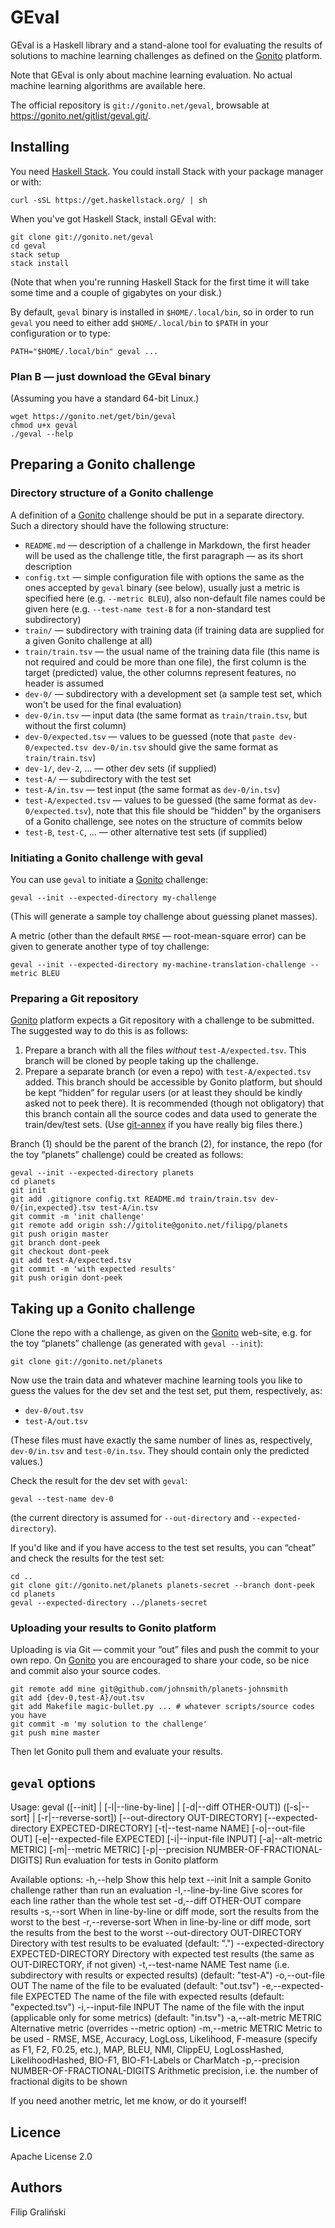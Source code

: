 # GEval

GEval is a Haskell library and a stand-alone tool for evaluating the
results of solutions to machine learning challenges as defined on the
[Gonito](http://gonito.net) platform.

Note that GEval is only about machine learning evaluation. No actual
machine learning algorithms are available here.

The official repository is `git://gonito.net/geval`, browsable at
<https://gonito.net/gitlist/geval.git/>.

## Installing

You need [Haskell Stack](https://github.com/commercialhaskell/stack).
You could install Stack with your package manager or with:

    curl -sSL https://get.haskellstack.org/ | sh

When you've got Haskell Stack, install GEval with:

    git clone git://gonito.net/geval
    cd geval
    stack setup
    stack install

(Note that when you're running Haskell Stack for the first time it
will take some time and a couple of gigabytes on your disk.)

By default, `geval` binary is installed in `$HOME/.local/bin`, so in
order to run `geval` you need to either add `$HOME/.local/bin` to
`$PATH` in your configuration or to type:

    PATH="$HOME/.local/bin" geval ...

### Plan B — just download the GEval binary

(Assuming you have a standard 64-bit Linux.)

    wget https://gonito.net/get/bin/geval
    chmod u+x geval
    ./geval --help

## Preparing a Gonito challenge

### Directory structure of a Gonito challenge

A definition of a [Gonito](http://gonito.net) challenge should be put in a separate
directory. Such a directory should
have the following structure:

* `README.md` — description of a challenge in Markdown, the first header
  will be used as the challenge title, the first paragraph — as its short
  description
* `config.txt` — simple configuration file with options the same as
  the ones accepted by `geval` binary (see below), usually just a
  metric is specified here (e.g. `--metric BLEU`), also non-default
  file names could be given here (e.g. `--test-name test-B` for a
  non-standard test subdirectory)
* `train/` — subdirectory with training data (if training data are
  supplied for a given Gonito challenge at all)
* `train/train.tsv` — the usual name of the training data file (this
  name is not required and could be more than one file), the first
  column is the target (predicted) value, the other columns represent
  features, no header is assumed
* `dev-0/` — subdirectory with a development set (a sample test set,
  which won't be used for the final evaluation)
* `dev-0/in.tsv` — input data (the same format as `train/train.tsv`,
  but without the first column)
* `dev-0/expected.tsv` — values to be guessed (note that `paste
  dev-0/expected.tsv dev-0/in.tsv` should give the same format as
  `train/train.tsv`)
* `dev-1/`, `dev-2`, ... — other dev sets (if supplied)
* `test-A/` — subdirectory with the test set
* `test-A/in.tsv` — test input (the same format as `dev-0/in.tsv`)
* `test-A/expected.tsv` — values to be guessed (the same format as
  `dev-0/expected.tsv`), note that this file should be “hidden” by the
  organisers of a Gonito challenge, see notes on the structure of
  commits below
* `test-B`, `test-C`, ... — other alternative test sets (if supplied)

### Initiating a Gonito challenge with geval

You can use `geval` to initiate a [Gonito](http://gonito.net) challenge:

    geval --init --expected-directory my-challenge

(This will generate a sample toy challenge about guessing planet masses).

A metric (other than the default `RMSE` — root-mean-square error) can
be given to generate another type of toy challenge:

    geval --init --expected-directory my-machine-translation-challenge --metric BLEU

### Preparing a Git repository

[Gonito](http://gonito.net) platform expects a Git repository with a challenge to be
submitted. The suggested way to do this is as follows:

1. Prepare a branch with all the files _without_
   `test-A/expected.tsv`. This branch will be cloned by people taking
   up the challenge.
2. Prepare a separate branch (or even a repo) with
   `test-A/expected.tsv` added. This branch should be accessible by
   Gonito platform, but should be kept “hidden” for regular users (or
   at least they should be kindly asked not to peek there). It is
   recommended (though not obligatory) that this branch contain all
   the source codes and data used to generate the train/dev/test sets.
   (Use [git-annex](https://git-annex.branchable.com/) if you have really big files there.)

Branch (1) should be the parent of the branch (2), for instance, the
repo (for the toy “planets” challenge) could be created as follows:

    geval --init --expected-directory planets
    cd planets
    git init
    git add .gitignore config.txt README.md train/train.tsv dev-0/{in,expected}.tsv test-A/in.tsv
    git commit -m 'init challenge'
    git remote add origin ssh://gitolite@gonito.net/filipg/planets
    git push origin master
    git branch dont-peek
    git checkout dont-peek
    git add test-A/expected.tsv
    git commit -m 'with expected results'
    git push origin dont-peek

## Taking up a Gonito challenge

Clone the repo with a challenge, as given on the [Gonito](http://gonito.net) web-site, e.g.
for the toy “planets” challenge (as generated with `geval --init`):

    git clone git://gonito.net/planets

Now use the train data and whatever machine learning tools you like to
guess the values for the dev set and the test set, put them,
respectively, as:

* `dev-0/out.tsv`
* `test-A/out.tsv`

(These files must have exactly the same number of lines as,
respectively, `dev-0/in.tsv` and `test-0/in.tsv`. They should contain
only the predicted values.)

Check the result for the dev set with `geval`:

    geval --test-name dev-0

(the current directory is assumed for `--out-directory` and `--expected-directory`).

If you'd like and if you have access to the test set results, you can
“cheat” and check the results for the test set:

    cd ..
    git clone git://gonito.net/planets planets-secret --branch dont-peek
    cd planets
    geval --expected-directory ../planets-secret

### Uploading your results to Gonito platform

Uploading is via Git — commit your “out” files and push the commit to
your own repo. On [Gonito](http://gonito.net) you are encouraged to share your code, so
be nice and commit also your source codes.

    git remote add mine git@github.com/johnsmith/planets-johnsmith
    git add {dev-0,test-A}/out.tsv
    git add Makefile magic-bullet.py ... # whatever scripts/source codes you have
    git commit -m 'my solution to the challenge'
    git push mine master

Then let Gonito pull them and evaluate your results.

## `geval` options

Usage: geval ([--init] | [-l|--line-by-line] | [-d|--diff OTHER-OUT])
             ([-s|--sort] | [-r|--reverse-sort]) [--out-directory OUT-DIRECTORY]
             [--expected-directory EXPECTED-DIRECTORY] [-t|--test-name NAME]
             [-o|--out-file OUT] [-e|--expected-file EXPECTED]
             [-i|--input-file INPUT] [-a|--alt-metric METRIC]
             [-m|--metric METRIC] [-p|--precision NUMBER-OF-FRACTIONAL-DIGITS]
  Run evaluation for tests in Gonito platform

Available options:
  -h,--help                Show this help text
  --init                   Init a sample Gonito challenge rather than run an
                           evaluation
  -l,--line-by-line        Give scores for each line rather than the whole test
                           set
  -d,--diff OTHER-OUT      compare results
  -s,--sort                When in line-by-line or diff mode, sort the results
                           from the worst to the best
  -r,--reverse-sort        When in line-by-line or diff mode, sort the results
                           from the best to the worst
  --out-directory OUT-DIRECTORY
                           Directory with test results to be
                           evaluated (default: ".")
  --expected-directory EXPECTED-DIRECTORY
                           Directory with expected test results (the same as
                           OUT-DIRECTORY, if not given)
  -t,--test-name NAME      Test name (i.e. subdirectory with results or expected
                           results) (default: "test-A")
  -o,--out-file OUT        The name of the file to be
                           evaluated (default: "out.tsv")
  -e,--expected-file EXPECTED
                           The name of the file with expected
                           results (default: "expected.tsv")
  -i,--input-file INPUT    The name of the file with the input (applicable only
                           for some metrics) (default: "in.tsv")
  -a,--alt-metric METRIC   Alternative metric (overrides --metric option)
  -m,--metric METRIC       Metric to be used - RMSE, MSE, Accuracy, LogLoss,
                           Likelihood, F-measure (specify as F1, F2, F0.25,
                           etc.), MAP, BLEU, NMI, ClippEU, LogLossHashed,
                           LikelihoodHashed, BIO-F1, BIO-F1-Labels or CharMatch
  -p,--precision NUMBER-OF-FRACTIONAL-DIGITS
                           Arithmetic precision, i.e. the number of fractional
                           digits to be shown

If you need another metric, let me know, or do it yourself!

## Licence

Apache License 2.0

## Authors

Filip Graliński
